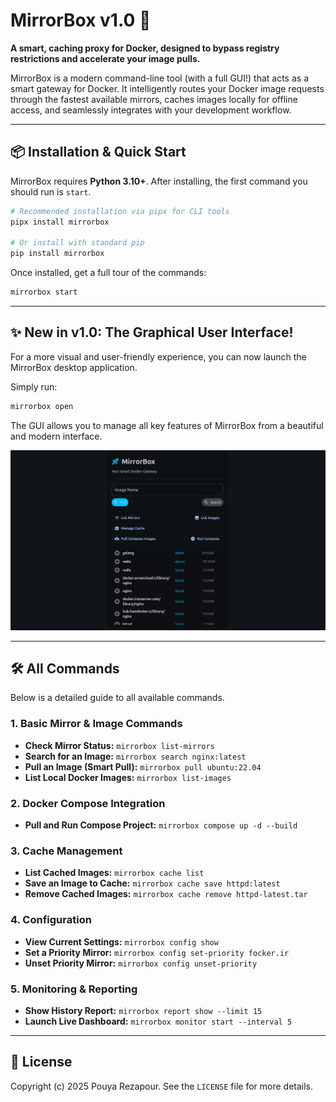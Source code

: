# MirrorBox v1.0 🚀

**A smart, caching proxy for Docker, designed to bypass registry restrictions and accelerate your image pulls.**

MirrorBox is a modern command-line tool (with a full GUI!) that acts as a smart gateway for Docker. It intelligently routes your Docker image requests through the fastest available mirrors, caches images locally for offline access, and seamlessly integrates with your development workflow.

---

## 📦 Installation & Quick Start

MirrorBox requires **Python 3.10+**. After installing, the first command you should run is `start`.

```bash
# Recommended installation via pipx for CLI tools
pipx install mirrorbox

# Or install with standard pip
pip install mirrorbox
```

Once installed, get a full tour of the commands:
```bash
mirrorbox start
```

---

## ✨ New in v1.0: The Graphical User Interface!

For a more visual and user-friendly experience, you can now launch the MirrorBox desktop application.

Simply run:
```bash
mirrorbox open
```

The GUI allows you to manage all key features of MirrorBox from a beautiful and modern interface.

![MirrorBox GUI](assets/mirrorbox-gui.png)

---

## 🛠️ All Commands

Below is a detailed guide to all available commands.

### **1. Basic Mirror & Image Commands**

-   **Check Mirror Status:** `mirrorbox list-mirrors`
-   **Search for an Image:** `mirrorbox search nginx:latest`
-   **Pull an Image (Smart Pull):** `mirrorbox pull ubuntu:22.04`
-   **List Local Docker Images:** `mirrorbox list-images`

### **2. Docker Compose Integration**

-   **Pull and Run Compose Project:** `mirrorbox compose up -d --build`

### **3. Cache Management**

-   **List Cached Images:** `mirrorbox cache list`
-   **Save an Image to Cache:** `mirrorbox cache save httpd:latest`
-   **Remove Cached Images:** `mirrorbox cache remove httpd-latest.tar`

### **4. Configuration**

-   **View Current Settings:** `mirrorbox config show`
-   **Set a Priority Mirror:** `mirrorbox config set-priority focker.ir`
-   **Unset Priority Mirror:** `mirrorbox config unset-priority`

### **5. Monitoring & Reporting**

-   **Show History Report:** `mirrorbox report show --limit 15`
-   **Launch Live Dashboard:** `mirrorbox monitor start --interval 5`

---

## 📄 License

Copyright (c) 2025 Pouya Rezapour. See the `LICENSE` file for more details.